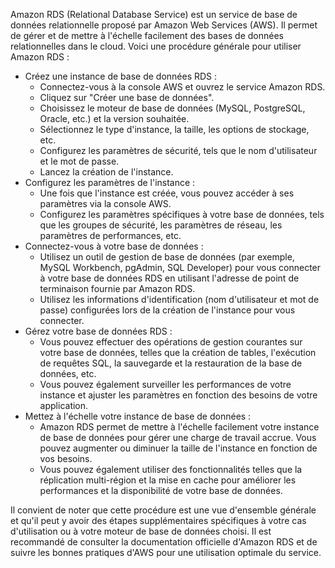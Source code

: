 Amazon RDS (Relational Database Service) est un service de base de données relationnelle proposé par Amazon Web Services (AWS). 
Il permet de gérer et de mettre à l'échelle facilement des bases de données relationnelles dans le cloud. 
Voici une procédure générale pour utiliser Amazon RDS :

- Créez une instance de base de données RDS :
  - Connectez-vous à la console AWS et ouvrez le service Amazon RDS.
  - Cliquez sur "Créer une base de données".
  - Choisissez le moteur de base de données (MySQL, PostgreSQL, Oracle, etc.) et la version souhaitée.
  - Sélectionnez le type d'instance, la taille, les options de stockage, etc.
  - Configurez les paramètres de sécurité, tels que le nom d'utilisateur et le mot de passe.
  - Lancez la création de l'instance.
- Configurez les paramètres de l'instance :
  - Une fois que l'instance est créée, vous pouvez accéder à ses paramètres via la console AWS.
  - Configurez les paramètres spécifiques à votre base de données, tels que les groupes de sécurité, les paramètres de réseau, les paramètres de performances, etc.
- Connectez-vous à votre base de données :
  - Utilisez un outil de gestion de base de données (par exemple, MySQL Workbench, pgAdmin, SQL Developer)
    pour vous connecter à votre base de données RDS en utilisant l'adresse de point de terminaison fournie par Amazon RDS.
  - Utilisez les informations d'identification (nom d'utilisateur et mot de passe) configurées lors de la création de l'instance pour vous connecter.
- Gérez votre base de données RDS :
  - Vous pouvez effectuer des opérations de gestion courantes sur votre base de données, telles que la création de tables, l'exécution de requêtes SQL,
    la sauvegarde et la restauration de la base de données, etc.
  - Vous pouvez également surveiller les performances de votre instance et ajuster les paramètres en fonction des besoins de votre application.
- Mettez à l'échelle votre instance de base de données :
  - Amazon RDS permet de mettre à l'échelle facilement votre instance de base de données pour gérer une charge de travail accrue.
    Vous pouvez augmenter ou diminuer la taille de l'instance en fonction de vos besoins.
  - Vous pouvez également utiliser des fonctionnalités telles que la réplication multi-région et la mise en cache pour améliorer les performances et la disponibilité de votre base de données.

Il convient de noter que cette procédure est une vue d'ensemble générale et qu'il peut y avoir des étapes supplémentaires spécifiques à votre cas d'utilisation ou à votre moteur de base de données choisi.
Il est recommandé de consulter la documentation officielle d'Amazon RDS et de suivre les bonnes pratiques d'AWS pour une utilisation optimale du service.
